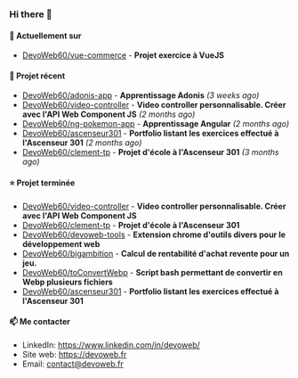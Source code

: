 ### Hi there 👋

#### 👷 Actuellement sur 

- [DevoWeb60/vue-commerce](https://github.com/DevoWeb60/vue-commerce) - **Projet exercice à VueJS**

#### 🌱 Projet récent

- [DevoWeb60/adonis-app](https://github.com/DevoWeb60/adonis-app) - **Apprentissage Adonis** *(3 weeks ago)*
- [DevoWeb60/video-controller](https://github.com/DevoWeb60/video-controller) - **Video controller personnalisable. Créer avec l&#39;API Web Component JS** *(2 months ago)*
- [DevoWeb60/ng-pokemon-app](https://github.com/DevoWeb60/ng-pokemon-app) - **Apprentissage Angular** *(2 months ago)*
- [DevoWeb60/ascenseur301](https://github.com/DevoWeb60/ascenseur301) - **Portfolio listant les exercices effectué à l&#39;Ascenseur 301** *(2 months ago)*
- [DevoWeb60/clement-tp](https://github.com/DevoWeb60/clement-tp) - **Projet d&#39;école à l&#39;Ascenseur 301** *(3 months ago)*

#### ⭐ Projet terminée

- [DevoWeb60/video-controller](https://github.com/DevoWeb60/video-controller) - **Video controller personnalisable. Créer avec l&#39;API Web Component JS**
- [DevoWeb60/clement-tp](https://github.com/DevoWeb60/clement-tp) - **Projet d&#39;école à l&#39;Ascenseur 301**
- [DevoWeb60/devoweb-tools](https://github.com/DevoWeb60/devoweb-tools) - **Extension chrome d&#39;outils divers pour le développement web**
- [DevoWeb60/bigambition](https://github.com/DevoWeb60/bigambition) - **Calcul de rentabilité d&#39;achat revente pour un jeu.**
- [DevoWeb60/toConvertWebp](https://github.com/DevoWeb60/toConvertWebp) - **Script bash permettant de convertir en Webp plusieurs fichiers**
- [DevoWeb60/ascenseur301](https://github.com/DevoWeb60/ascenseur301) - **Portfolio listant les exercices effectué à l&#39;Ascenseur 301**

#### 📫 Me contacter

- LinkedIn: https://www.linkedin.com/in/devoweb/
- Site web: https://devoweb.fr
- Email: contact@devoweb.fr
